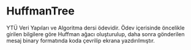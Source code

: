 # HuffmanTree

YTÜ Veri Yapıları ve Algoritma dersi ödevidir. Ödev içerisinde öncelikle girilen bilgilere göre Huffman ağacı oluşturulup, daha sonra gönderilen mesaj binary formatında koda çevrilip ekrana yazdırılmıştır.
